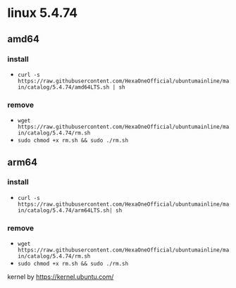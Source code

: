 # linux 5.4.74
 
## amd64

### install

- `curl -s https://raw.githubusercontent.com/HexaOneOfficial/ubuntumainline/main/catalog/5.4.74/amd64LTS.sh | sh`
 
### remove
  
- `wget https://raw.githubusercontent.com/HexaOneOfficial/ubuntumainline/main/catalog/5.4.74/rm.sh` 
- `sudo chmod +x rm.sh && sudo ./rm.sh` 
 
## arm64

### install

- `curl -s https://raw.githubusercontent.com/HexaOneOfficial/ubuntumainline/main/catalog/5.4.74/arm64LTS.sh| sh`
 
### remove

- `wget https://raw.githubusercontent.com/HexaOneOfficial/ubuntumainline/main/catalog/5.4.74/rm.sh` 
- `sudo chmod +x rm.sh && sudo ./rm.sh` 
 
 
 
kernel by https://kernel.ubuntu.com/
